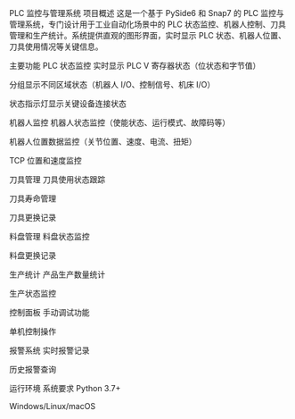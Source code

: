 PLC 监控与管理系统
项目概述
这是一个基于 PySide6 和 Snap7 的 PLC 监控与管理系统，专门设计用于工业自动化场景中的 PLC 状态监控、机器人控制、刀具管理和生产统计。系统提供直观的图形界面，实时显示 PLC 状态、机器人位置、刀具使用情况等关键信息。

主要功能
PLC 状态监控
实时显示 PLC V 寄存器状态（位状态和字节值）

分组显示不同区域状态（机器人 I/O、控制信号、机床 I/O）

状态指示灯显示关键设备连接状态

机器人监控
机器人状态监控（使能状态、运行模式、故障码等）

机器人位置数据监控（关节位置、速度、电流、扭矩）

TCP 位置和速度监控

刀具管理
刀具使用状态跟踪

刀具寿命管理

刀具更换记录

料盘管理
料盘状态监控

料盘更换记录

生产统计
产品生产数量统计

生产状态监控

控制面板
手动调试功能

单机控制操作

报警系统
实时报警记录

历史报警查询

运行环境
系统要求
Python 3.7+

Windows/Linux/macOS
